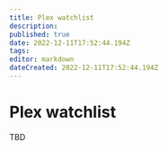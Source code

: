 ```yaml
---
title: Plex watchlist
description: 
published: true
date: 2022-12-11T17:52:44.194Z
tags: 
editor: markdown
dateCreated: 2022-12-11T17:52:44.194Z
---
```


# Plex watchlist

TBD